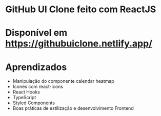 # GitHub UI Clone feito com ReactJS

# Disponível em https://githubuiclone.netlify.app/

# Aprendizados

- Manipulação do componente calendar heatmap
- Ícones com react-icons
- React Hooks
- TypeScript
- Styled Components
- Boas práticas de estilização e desenvolvimento Frontend

